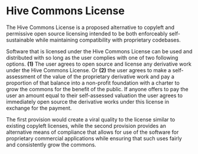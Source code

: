 # Hive Commons License

The Hive Commons License is a proposed alternative to copyleft and permissive open source licensing intended to be both enforceably self-sustainable while maintaining compatibility with proprietary codebases.

Software that is licensed under the Hive Commons License can be used and distributed with so long as the user complies with one of two following options. **(1)** The user agrees to open source and license any derivative work under the Hive Commons License. Or **(2)** the user agrees to make a self-assessment of the value of the proprietary derivative work and pay a proportion of that balance into a non-profit foundation with a charter to grow the commons for the benefit of the public. If anyone offers to pay the user an amount equal to their self-assessed valuation the user agrees to immediately open source the derivative works under this license in exchange for the payment.

The first provision would create a viral quality to the license similar to existing copyleft licenses, while the second provision provides an alternative means of compliance that allows for use of the software for proprietary commercial applications while ensuring that such uses fairly and consistently grow the commons. 
